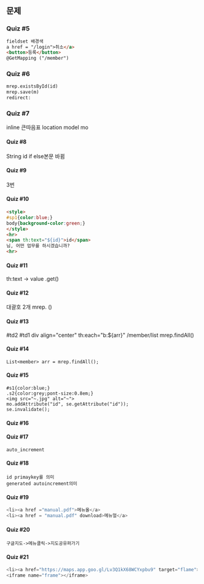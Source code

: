 ## 문제
### Quiz #5
```html
fieldset 배경색
a href = "/login">취소</a>
<button>등록</button>
@GetMapping ("/member")
```
### Quiz #6
```html
mrep.existsById(id)
mrep.save(m)
redirect:
```
### Quiz #7
inline
큰따음표
location
model mo
#### Quiz #8
String id
if else본문 바뀜
#### Quiz #9
3번
#### Quiz #10
```html
<style>
#sp1{color:blue;}
body{background-color:green;}
</style>
<hr>
<span th:text="${id}">id</span>
님, 어떤 업무를 하시겠습니까?
<hr>
```
#### Quiz #11
th:text -> value
.get()

#### Quiz #12
대괄호 2개
mrep.
()
#### Quiz #13
#td2
#td1
div align="center"
th:each="b:${arr}"
/member/list
mrep.findAll()

#### Quiz #14
```
List<member> arr = mrep.findAll();
```
#### Quiz #15
```
#s1{color:blue;}
.s2{color:grey;pont-size:0.8em;}
<img src="~.jpg" alt="~">
mo.addAttribute("id", se.getAttribute("id"));
se.invalidate();
```
#### Quiz #16
#### Quiz #17
```
auto_increment
```
#### Quiz #18
```
id primaykey를 의미
generated autoincrement의미
```
#### Quiz #19
```java
<li><a href ="manual.pdf">메뉴올</a>
<li><a href = "manual.pdf" download>메뉴얼</a>
```
#### Quiz #20
```
구글지도->메뉴클릭->지도공유퍼가기
```
#### Quiz #21
```java
<li><a href="https://maps.app.goo.gl/Lv3Q1kX68WCYxpbu9" target="flame">찾아오시는길</a>
<iframe name="frame"></iframe>
```
